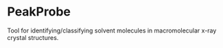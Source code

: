 # PeakProbe
Tool for identifying/classifying solvent molecules in macromolecular x-ray crystal structures.
